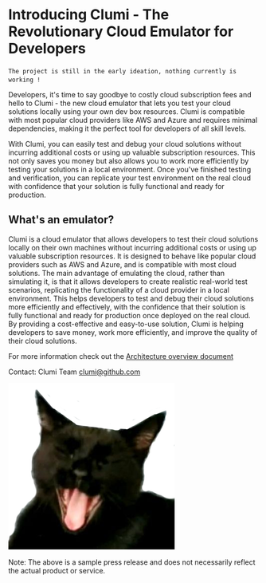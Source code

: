 # Introducing Clumi - The Revolutionary Cloud Emulator for Developers

`The project is still in the early ideation, nothing currently is working !`

Developers, it's time to say goodbye to costly cloud subscription fees and hello to Clumi - the new cloud emulator that lets you test your cloud solutions locally using your own dev box resources. Clumi is compatible with most popular cloud providers like AWS and Azure and requires minimal dependencies, making it the perfect tool for developers of all skill levels.

With Clumi, you can easily test and debug your cloud solutions without incurring additional costs or using up valuable subscription resources. This not only saves you money but also allows you to work more efficiently by testing your solutions in a local environment. Once you've finished testing and verification, you can replicate your test environment on the real cloud with confidence that your solution is fully functional and ready for production.

## What's an emulator?

Clumi is a cloud emulator that allows developers to test their cloud solutions locally on their own machines without incurring additional costs or using up valuable subscription resources. It is designed to behave like popular cloud providers such as AWS and Azure, and is compatible with most cloud solutions. The main advantage of emulating the cloud, rather than simulating it, is that it allows developers to create realistic real-world test scenarios, replicating the functionality of a cloud provider in a local environment. This helps developers to test and debug their cloud solutions more efficiently and effectively, with the confidence that their solution is fully functional and ready for production once deployed on the real cloud. By providing a cost-effective and easy-to-use solution, Clumi is helping developers to save money, work more efficiently, and improve the quality of their cloud solutions.

For more information check out the [Architecture overview document](./docs/introduction.md)

Contact:
Clumi Team
clumi@github.com

![](./docs/Toothless.png)

Note: The above is a sample press release and does not necessarily reflect the actual product or service.
